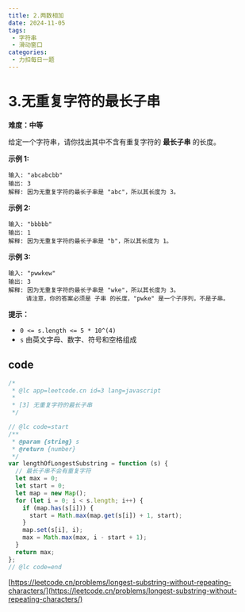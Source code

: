 ```yaml
---
title: 2.两数相加
date: 2024-11-05
tags:
 - 字符串
 - 滑动窗口
categories:
 - 力扣每日一题
---
```


# 3.无重复字符的最长子串

**难度：中等**

给定一个字符串，请你找出其中不含有重复字符的 **最长子串** 的长度。

**示例 1:**

```
输入: "abcabcbb"
输出: 3
解释: 因为无重复字符的最长子串是 "abc"，所以其长度为 3。
```

**示例 2:**

```
输入: "bbbbb"
输出: 1
解释: 因为无重复字符的最长子串是 "b"，所以其长度为 1。
```

**示例 3:**

```
输入: "pwwkew"
输出: 3
解释: 因为无重复字符的最长子串是 "wke"，所以其长度为 3。
     请注意，你的答案必须是 子串 的长度，"pwke" 是一个子序列，不是子串。
```

**提示：**

- `0 <= s.length <= 5 * 10^(4)`
- `s` 由英文字母、数字、符号和空格组成


## code

```javascript
/*
 * @lc app=leetcode.cn id=3 lang=javascript
 *
 * [3] 无重复字符的最长子串
 */

// @lc code=start
/**
 * @param {string} s
 * @return {number}
 */
var lengthOfLongestSubstring = function (s) {
  // 最长子串不会有重复字符
  let max = 0;
  let start = 0;
  let map = new Map();
  for (let i = 0; i < s.length; i++) {
    if (map.has(s[i])) {
      start = Math.max(map.get(s[i]) + 1, start);
    }
    map.set(s[i], i);
    max = Math.max(max, i - start + 1);
  }
  return max;
};
// @lc code=end
```
[https://leetcode.cn/problems/longest-substring-without-repeating-characters/](https://leetcode.cn/problems/longest-substring-without-repeating-characters/)